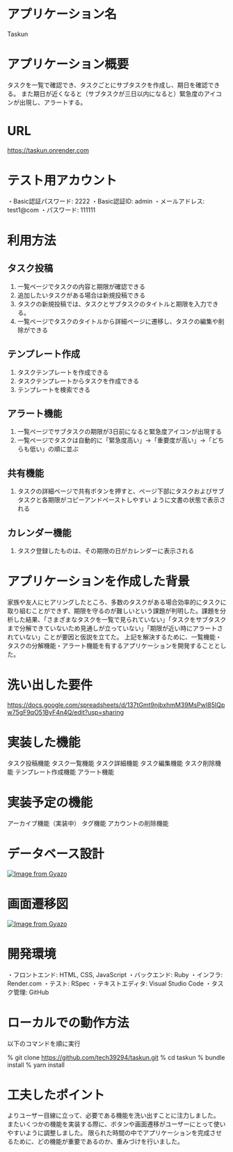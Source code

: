 # アプリケーション名
Taskun

# アプリケーション概要
タスクを一覧で確認でき、タスクごとにサブタスクを作成し、期日を確認できる。
また期日が近くなると（サブタスクが三日以内になると）緊急度のアイコンが出現し、アラートする。

# URL
https://taskun.onrender.com

# テスト用アカウント
・Basic認証パスワード: 2222
・Basic認証ID: admin
・メールアドレス: test1@com
・パスワード: 111111

# 利用方法
## タスク投稿
1. 一覧ページでタスクの内容と期限が確認できる
2. 追加したいタスクがある場合は新規投稿できる
3. タスクの新規投稿では、タスクとサブタスクのタイトルと期限を入力できる。
4. 一覧ページでタスクのタイトルから詳細ページに遷移し、タスクの編集や削除ができる

## テンプレート作成
1. タスクテンプレートを作成できる
2. タスクテンプレートからタスクを作成できる
3. テンプレートを検索できる

## アラート機能
1. 一覧ページでサブタスクの期限が3日前になると緊急度アイコンが出現する
2. 一覧ページでタスクは自動的に「緊急度高い」→「重要度が高い」→「どちらも低い」の順に並ぶ

## 共有機能
1. タスクの詳細ページで共有ボタンを押すと、ページ下部にタスクおよびサブタスクと各期限がコピーアンドペーストしやすい
   ように文書の状態で表示される

## カレンダー機能
1. タスク登録したものは、その期限の日がカレンダーに表示される

# アプリケーションを作成した背景
家族や友人にヒアリングしたところ、多数のタスクがある場合効率的にタスクに取り組むことができず、期限を守るのが難しいという課題が判明した。課題を分析した結果、「さまざまなタスクを一覧で見られていない」「タスクをサブタスクまで分解できていないため見通しが立っていない」「期限が近い時にアラートされていない」ことが要因と仮説を立てた。
上記を解決するために、一覧機能・タスクの分解機能・アラート機能を有するアプリケーションを開発することとした。

# 洗い出した要件
https://docs.google.com/spreadsheets/d/137tGmt9njbxhmM39MsPwI85IQpw75gF9qO51ByF4n4Q/edit?usp=sharing

# 実装した機能
タスク投稿機能
タスク一覧機能
タスク詳細機能
タスク編集機能
タスク削除機能
テンプレート作成機能
アラート機能

# 実装予定の機能
アーカイブ機能（実装中）
タグ機能
アカウントの削除機能

# データベース設計
[![Image from Gyazo](https://i.gyazo.com/04f997bade2211cfcd0e8579c0bc6c69.png)](https://gyazo.com/04f997bade2211cfcd0e8579c0bc6c69)


# 画面遷移図
[![Image from Gyazo](https://i.gyazo.com/73d7ef7940184044f13c8592f44817fd.png)](https://gyazo.com/73d7ef7940184044f13c8592f44817fd)


# 開発環境
・フロントエンド: HTML, CSS, JavaScript
・バックエンド: Ruby
・インフラ: Render.com
・テスト: RSpec
・テキストエディタ: Visual Studio Code
・タスク管理: GitHub


# ローカルでの動作方法
以下のコマンドを順に実行

% git clone https://github.com/tech39294/taskun.git
% cd taskun
% bundle install
% yarn install


# 工夫したポイント
よりユーザー目線に立って、必要である機能を洗い出すことに注力しました。
またいくつかの機能を実装する際に、ボタンや画面遷移がユーザーにとって使いやすいように調整しました。
限られた時間の中でアプリケーションを完成させるために、どの機能が重要であるのか、重みづけを行いました。

